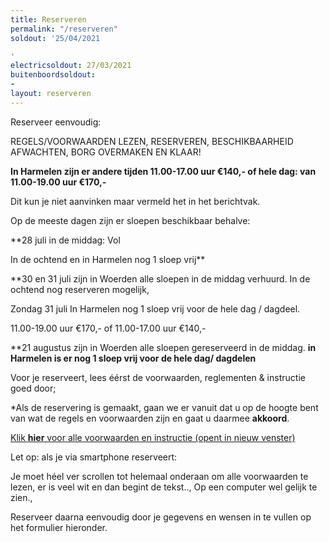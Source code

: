 ```yaml
---
title: Reserveren
permalink: "/reserveren"
soldout: '25/04/2021

'
electricsoldout: 27/03/2021
buitenboordsoldout:
- 
layout: reserveren
---
```



Reserveer eenvoudig:

REGELS/VOORWAARDEN LEZEN, RESERVEREN, BESCHIKBAARHEID AFWACHTEN, BORG OVERMAKEN EN KLAAR! 

**In Harmelen zijn er andere tijden 
11.00-17.00 uur €140,-
 of 
hele dag: van 11.00-19.00 uur €170,-**

Dit kun je niet aanvinken maar vermeld het in het berichtvak.

Op de meeste dagen zijn er sloepen beschikbaar behalve: 

**28 juli in de middag: Vol

In de ochtend en in Harmelen nog 1 sloep vrij**

**30 en 31 juli zijn in Woerden alle sloepen in de middag verhuurd. 
In de ochtend nog reserveren mogelijk,

Zondag 31 juli In Harmelen nog 1 sloep vrij voor de hele dag / dagdeel. 

11.00-19.00 uur €170,-
of 11.00-17.00 uur €140,-

**21 augustus zijn in Woerden alle sloepen gereserveerd in de middag.
**in Harmelen is er nog 1 sloep vrij voor de hele dag/ dagdelen**

Voor je reserveert, lees éérst de voorwaarden, reglementen & instructie goed door;

*Als de reservering is gemaakt, gaan we er vanuit dat u op de hoogte bent van wat de regels en voorwaarden zijn en gaat u daarmee **akkoord**.

[Klik **hier** voor alle voorwaarden en instructie (opent in nieuw venster)](http://descheepsjongens.nl/voorwaarden)

Let op: als je via smartphone reserveert: 

Je moet héel ver scrollen tot helemaal onderaan om alle voorwaarden te lezen, er is veel wit en dan begint de tekst.., Op een computer wel gelijk te zien., 

Reserveer daarna eenvoudig door je gegevens en wensen in te vullen op het formulier hieronder.
